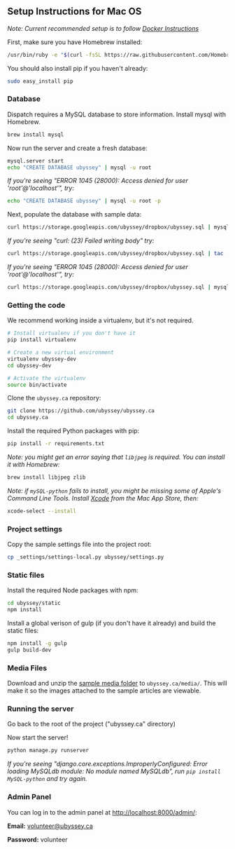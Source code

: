 ## Setup Instructions for Mac OS

*Note: Current recommended setup is to follow [Docker Instructions](installation/docker.md)*

First, make sure you have Homebrew installed:

```bash
/usr/bin/ruby -e "$(curl -fsSL https://raw.githubusercontent.com/Homebrew/install/master/install)"
```

You should also install pip if you haven't already:

```bash
sudo easy_install pip
```
### Database

Dispatch requires a MySQL database to store information. Install mysql with Homebrew.

```bash
brew install mysql
```

Now run the server and create a fresh database:

```bash
mysql.server start
echo "CREATE DATABASE ubyssey" | mysql -u root
```

_If you're seeing "ERROR 1045 \(28000\): Access denied for user 'root'@'localhost'", try:_

```bash
echo "CREATE DATABASE ubyssey" | mysql -u root -p
```

Next, populate the database with sample data:

```bash
curl https://storage.googleapis.com/ubyssey/dropbox/ubyssey.sql | mysql -u root ubyssey
```

_If you're seeing "curl: \(23\) Failed writing body" try:_

```bash
curl https://storage.googleapis.com/ubyssey/dropbox/ubyssey.sql | tac | tac | mysql -u root ubyssey
```

_If you're seeing "ERROR 1045 \(28000\): Access denied for user 'root'@'localhost'", try:_

```bash
curl https://storage.googleapis.com/ubyssey/dropbox/ubyssey.sql | mysql -u root ubyssey -p
```

### Getting the code

We recommend working inside a virtualenv, but it's not required.

```bash
# Install virtualenv if you don't have it
pip install virtualenv

# Create a new virtual environment
virtualenv ubyssey-dev
cd ubyssey-dev

# Activate the virtualenv
source bin/activate
```

Clone the `ubyssey.ca` repository:

```bash
git clone https://github.com/ubyssey/ubyssey.ca
cd ubyssey.ca
```

Install the required Python packages with pip:

```bash
pip install -r requirements.txt
```

_Note: you might get an error saying that _`libjpeg`_ is required. You can install it with Homebrew:_

```bash
brew install libjpeg zlib
```

_Note: if _`mySQL-python`_ fails to install, you might be missing some of Apple's Command Line Tools. Install _[_Xcode_](https://itunes.apple.com/ca/app/xcode/id497799835?mt=12)_ from the Mac App Store, then:_

```bash
xcode-select --install
```

### Project settings

Copy the sample settings file into the project root:

```bash
cp _settings/settings-local.py ubyssey/settings.py
```

### Static files

Install the required Node packages with npm:

```bash
cd ubyssey/static
npm install
```

Install a global verison of gulp \(if you don't have it already\) and build the static files:

```bash
npm install -g gulp
gulp build-dev
```

### Media Files

Download and unzip the [sample media folder](https://storage.googleapis.com/ubyssey/dropbox/media.zip) to `ubyssey.ca/media/`. This will make it so the images attached to the sample articles are viewable.

### Running the server

Go back to the root of the project ("ubyssey.ca" directory)

Now start the server!

```bash
python manage.py runserver
```

_If you're seeing "django.core.exceptions.ImproperlyConfigured: Error loading MySQLdb module: No module named MySQLdb", run _`pip install MySQL-python`_ and try again._

### Admin Panel

You can log in to the admin panel at [http://localhost:8000/admin/](http://localhost:8000/admin/):

**Email:** volunteer@ubyssey.ca

**Password:** volunteer

